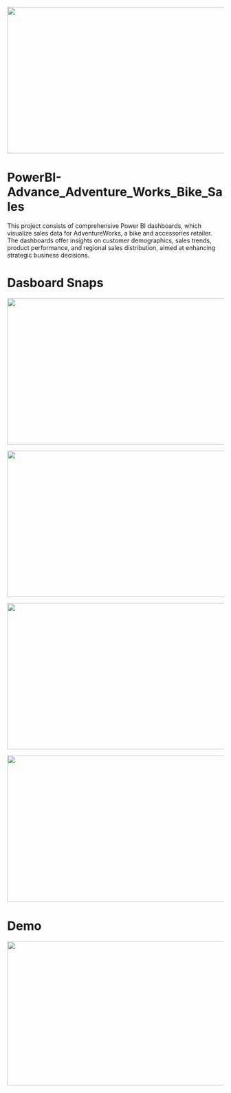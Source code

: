<p align="center">
  <img src="https://github.com/Tahascommit/PowerBI-Advance_Adventure_Works_Bike_Sales/blob/ada05458af99fe35f5cf08b664077f9ff024ad8c/assets/Cover_Image.png" width="703" height="340">
</p >

# PowerBI-Advance_Adventure_Works_Bike_Sales
This project consists of comprehensive Power BI dashboards, which visualize sales data for AdventureWorks, a bike and accessories retailer. The dashboards offer insights on customer demographics, sales trends, product performance, and regional sales distribution, aimed at enhancing strategic business decisions.

# Dasboard Snaps

<p align="center">
  <img src="https://github.com/Tahascommit/PowerBI-Advance_Adventure_Works_Bike_Sales/blob/ada05458af99fe35f5cf08b664077f9ff024ad8c/assets/snap_1.PNG" width="703" height="340">
</p >

<p align="center">
  <img src="https://github.com/Tahascommit/PowerBI-Advance_Adventure_Works_Bike_Sales/blob/8dc32a58840483ae5dcc4a14e0e96070aa85ef16/assets/snap_2.PNG" width="703" height="340">
</p >

<p align="center">
  <img src="https://github.com/Tahascommit/PowerBI-Advance_Adventure_Works_Bike_Sales/blob/8dc32a58840483ae5dcc4a14e0e96070aa85ef16/assets/snap_3.PNG" width="703" height="340">
</p >

<p align="center">
  <img src="https://github.com/Tahascommit/PowerBI-Advance_Adventure_Works_Bike_Sales/blob/8dc32a58840483ae5dcc4a14e0e96070aa85ef16/assets/snap_4.PNG" width="703" height="340">
</p >


# Demo
<img src="https://github.com/Tahascommit/PowerBI-Advance_Adventure_Works_Bike_Sales/blob/ada05458af99fe35f5cf08b664077f9ff024ad8c/assets/Demo.gif.gif" width="602" height="335">

